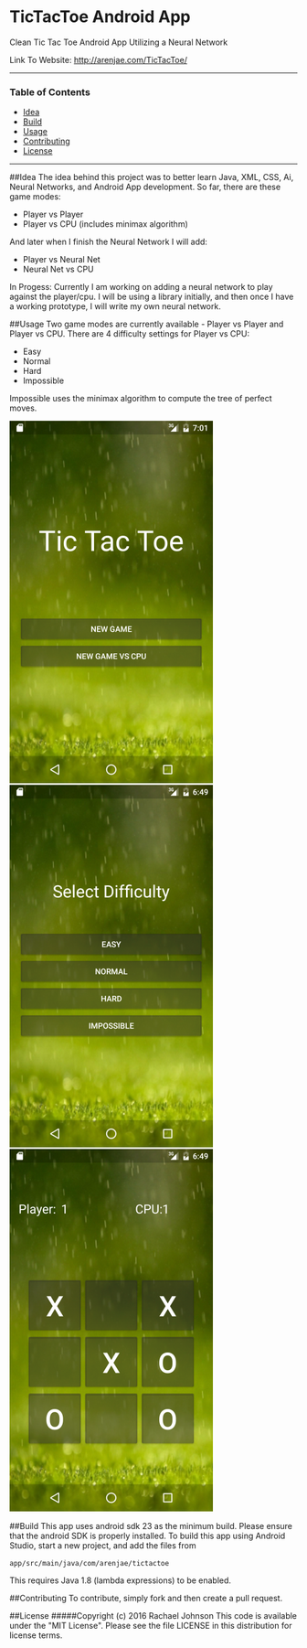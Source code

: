 # TicTacToe Android App
Clean Tic Tac Toe Android App Utilizing a Neural Network

Link To Website: http://arenjae.com/TicTacToe/

---

### Table of Contents
 - [Idea](##Idea)
 - [Build](##build)
 - [Usage](#usage)
 - [Contributing](#contributing)
 - [License](##license)
 
---

##Idea
The idea behind this project was to better learn Java, XML, CSS, Ai, Neural Networks, and Android App development.
So far, there are these game modes:
  * Player vs Player
  * Player vs CPU (includes minimax algorithm)

And later when I finish the Neural Network I will add:
  * Player vs Neural Net
  * Neural Net vs CPU


In Progess:
Currently I am working on adding a neural network to play against the player/cpu.
I will be using a library initially, and then once I have a working prototype, I will
write my own neural network.

##Usage
Two game modes are currently available - Player vs Player and Player vs CPU.
There are 4 difficulty settings for Player vs CPU:
 * Easy
 * Normal
 * Hard
 * Impossible
 
Impossible uses the minimax algorithm to compute the tree of perfect moves. 

![alt tag](./screenshots/Screenshot_20160812-190156.png)
![alt tag](./screenshots/Screenshot_20160812-184935.png)
![alt tag](./screenshots/Screenshot_20160812-185001.png)

##Build
This app uses android sdk 23 as the minimum build. Please ensure that the android SDK is properly installed.
To build this app using Android Studio, start a new project, and add the files from 
```
app/src/main/java/com/arenjae/tictactoe
```
This requires Java 1.8 (lambda expressions) to be enabled.

##Contributing
To contribute, simply fork and then create a pull request. 

##License
#####Copyright (c) 2016 Rachael Johnson
This code is available under the "MIT License".
Please see the file LICENSE in this distribution for license terms.
